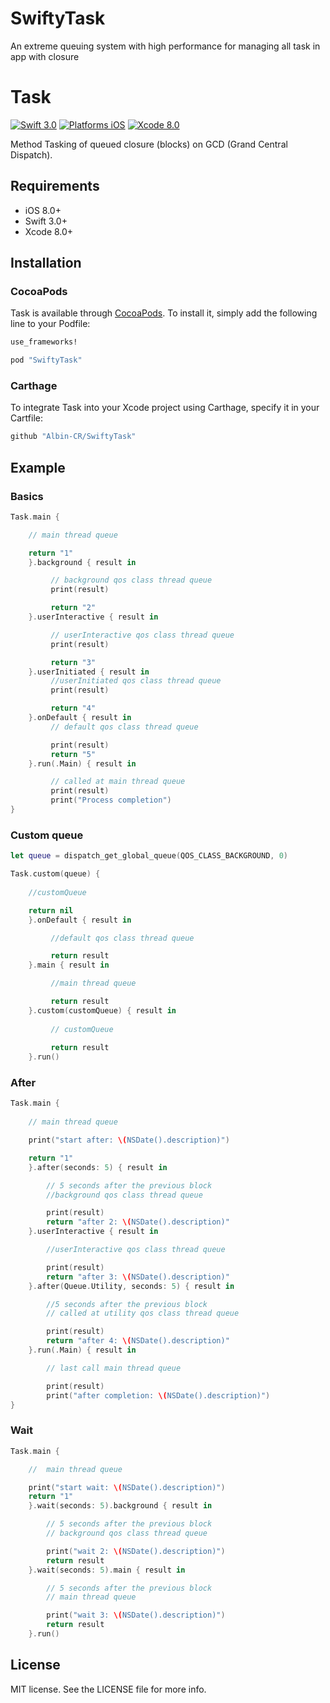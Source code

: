 # SwiftyTask
An extreme queuing system with high performance for managing all task in app with closure

# Task

[![Swift 3.0](https://img.shields.io/badge/Swift-3.0-orange.svg?style=flat)](https://developer.apple.com/swift/)
[![Platforms iOS](https://img.shields.io/badge/Platforms-iOS-lightgray.svg?style=flat)](https://developer.apple.com/swift/)
[![Xcode 8.0](https://img.shields.io/badge/Xcode-8.0-blue.svg?style=flat)](https://developer.apple.com/swift/)

Method Tasking of queued closure (blocks) on GCD (Grand Central Dispatch).

## Requirements

* iOS 8.0+
* Swift 3.0+
* Xcode 8.0+

## Installation

### CocoaPods

Task is available through [CocoaPods](http://cocoapods.org). To install
it, simply add the following line to your Podfile:

```ruby
use_frameworks!

pod "SwiftyTask"
```

### Carthage

To integrate Task into your Xcode project using Carthage, specify it in your Cartfile:

```ruby
github "Albin-CR/SwiftyTask"
```

## Example


### Basics

```swift
Task.main {

    // main thread queue

    return "1"
    }.background { result in

         // background qos class thread queue
         print(result) 

         return "2"
    }.userInteractive { result in

         // userInteractive qos class thread queue
         print(result) 

         return "3"
    }.userInitiated { result in
         //userInitiated qos class thread queue
         print(result) 

         return "4"
    }.onDefault { result in
         // default qos class thread queue

         print(result)
         return "5"
    }.run(.Main) { result in

         // called at main thread queue
         print(result) 
         print("Process completion")
}
```

### Custom queue

```swift
let queue = dispatch_get_global_queue(QOS_CLASS_BACKGROUND, 0)

Task.custom(queue) {
    
    //customQueue

    return nil
    }.onDefault { result in

         //default qos class thread queue

         return result
    }.main { result in

         //main thread queue

         return result
    }.custom(customQueue) { result in
         
         // customQueue
         
         return result
    }.run()
```

### After

```swift
Task.main {
    
    // main thread queue

    print("start after: \(NSDate().description)")

    return "1"
    }.after(seconds: 5) { result in

        // 5 seconds after the previous block
        //background qos class thread queue

        print(result)
        return "after 2: \(NSDate().description)"
    }.userInteractive { result in

        //userInteractive qos class thread queue

        print(result)
        return "after 3: \(NSDate().description)"
    }.after(Queue.Utility, seconds: 5) { result in

        //5 seconds after the previous block
        // called at utility qos class thread queue

        print(result) 
        return "after 4: \(NSDate().description)"
    }.run(.Main) { result in

        // last call main thread queue

        print(result) 
        print("after completion: \(NSDate().description)")
}
```

### Wait

```swift
Task.main {

    //  main thread queue

    print("start wait: \(NSDate().description)")
    return "1"
    }.wait(seconds: 5).background { result in

        // 5 seconds after the previous block
        // background qos class thread queue

        print("wait 2: \(NSDate().description)")
        return result
    }.wait(seconds: 5).main { result in

        // 5 seconds after the previous block
        // main thread queue

        print("wait 3: \(NSDate().description)")
        return result
    }.run()


```



## License

MIT license. See the LICENSE file for more info.
